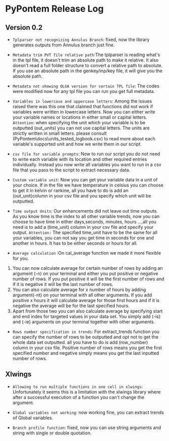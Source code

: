 # PyPontem Release Log

## Version 0.2

- `Tplparser not recognizing Annulus Branch`: fixed, now the library generates outputs from Annulus branch just fine.

- `Metadata trim PVT file relative path`:The tplparser is reading what's in the tpl file, it doesn't trim an absolute path to make it relative. It also doesn't read a full folder structure to convert a relative path to absolute. If you use an absolute path in the genkey/inp/key file, it will give you the absolute path.

- `Metadata not showing OLGA version for certain TPL file`: The codes were modified now for any tpl file you can run you get full metadata.

- `Variables in lowercase and uppercase letters`: Among the issues raised there was this one that claimed that functions did not work if variables were written in lowercase letters. Now you can either write your variable names or locations in either small or capital letters.
`Attention`: when specifying the unit which your variable is to be outputted (out_units) you can not use capital letters. The units are strictly written in small letters. please consult (PyPontem\docs\units_tested_logbook.csv) to read more about each variable's supported unit and how we write them in our script.

- `csv file for variable prompts`: Now to run our script you do not need to write each variable with its location and other required entries individually. Instead you now write all variables you want to run in a csv file that you pass to the script to extract necessary data.

- `Custom variable unit`: Now you can get your variable data in a unit of your choice. If in the file we have temperature in celsius you can choose to get it in kelvin or rankine, all you have to do is add an (out_unit)column in your csv file and you specify which unit will be outputted.

- `Time output Units`: Our enhancements did not leave out time outputs. As you know time is the index to all other variable trends, now you can choose to have time in either days,seconds, minutes, hours ...,all you need is to add a (time_unit) column in your csv file and specify your output. 
`Attention:` The specified time_unit have to be the same for all your variables, you can not say you get time in seconds for one and another in hours. It has to be either seconds or hours for all.

- `Average calculation` :On cal_average function we made it more flexible for you. 
1. You can now calculate average for certain number of rows by adding an argument (-n) on your terminal and either you put positive or negative number of rows. If you put positive it will be the first number of rows and if it is negative it will be the last number of rows.
2. You can also calculate average for x number of hours by adding argument(-nt) on your terminal with all other arguments. If you add positive x hours it will calculate average for those first hours and if it is negative the average will be for the last specified hours.
3. Apart from those two you can also calculate average by specifying start and end index for targeted values in your data set.  You simply add (-is) and (-ie) arguments on your terminal together with other arguments.

- `Rows number specification in trends`: For extract_trends function you can specify the number of rows to be outputted and opt not to get the whole data set outputted. all you have to do is add (row_number) column in your csv file. Positive number of rows means you get the first specified number and negative simply means you get the last inputted number of rows.

## Xlwings

- `Allowing to run multiple functions in one cell in xlwings`: Unfortunately it seems this is a limitation with the xlwings library where after a successful execution of a function you can't change the argument.

- `Global variables not working`: now working fine, you can extract trends of Global variables.

- `Branch profile function`: fixed, now you can use string arguments and string with single or double quotation.